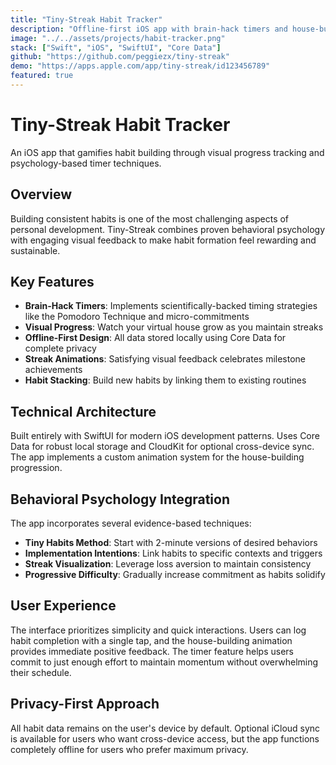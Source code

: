 ```yaml
---
title: "Tiny-Streak Habit Tracker"
description: "Offline-first iOS app with brain-hack timers and house-building streak animations to build lasting habits."
image: "../../assets/projects/habit-tracker.png"
stack: ["Swift", "iOS", "SwiftUI", "Core Data"]
github: "https://github.com/peggiezx/tiny-streak"
demo: "https://apps.apple.com/app/tiny-streak/id123456789"
featured: true
---
```


# Tiny-Streak Habit Tracker

An iOS app that gamifies habit building through visual progress tracking and psychology-based timer techniques.

## Overview

Building consistent habits is one of the most challenging aspects of personal development. Tiny-Streak combines proven behavioral psychology with engaging visual feedback to make habit formation feel rewarding and sustainable.

## Key Features

- **Brain-Hack Timers**: Implements scientifically-backed timing strategies like the Pomodoro Technique and micro-commitments
- **Visual Progress**: Watch your virtual house grow as you maintain streaks
- **Offline-First Design**: All data stored locally using Core Data for complete privacy
- **Streak Animations**: Satisfying visual feedback celebrates milestone achievements
- **Habit Stacking**: Build new habits by linking them to existing routines

## Technical Architecture

Built entirely with SwiftUI for modern iOS development patterns. Uses Core Data for robust local storage and CloudKit for optional cross-device sync. The app implements a custom animation system for the house-building progression.

## Behavioral Psychology Integration

The app incorporates several evidence-based techniques:
- **Tiny Habits Method**: Start with 2-minute versions of desired behaviors
- **Implementation Intentions**: Link habits to specific contexts and triggers
- **Streak Visualization**: Leverage loss aversion to maintain consistency
- **Progressive Difficulty**: Gradually increase commitment as habits solidify

## User Experience

The interface prioritizes simplicity and quick interactions. Users can log habit completion with a single tap, and the house-building animation provides immediate positive feedback. The timer feature helps users commit to just enough effort to maintain momentum without overwhelming their schedule.

## Privacy-First Approach

All habit data remains on the user's device by default. Optional iCloud sync is available for users who want cross-device access, but the app functions completely offline for users who prefer maximum privacy.